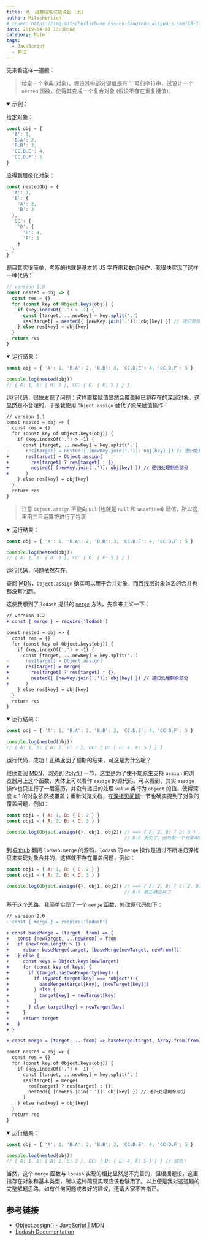 ```yaml
---
title: 从一道春招笔试题说起 [上]
author: Mitscherlich
# cover: https://img-mitscherlich-me.oss-cn-hangzhou.aliyuncs.com/18-11-03/The-Android-software-stack.png
date: 2019-04-01 13:30:08
category: Note
tags:
  - JavaScript
  - 算法
---
```


<!-- [![](https://badge.juejin.im/entry/5ca1adfdf265da30717fc9ba/likes.svg?style=flat-square)](https://juejin.im/post/5ca1aa55f265da30b62190f6) -->

先来看这样一道题：

> 给定一个字典(对象)，假设其中部分键值是有 '.' 号的字符串，试设计一个 `nested` 函数，使得其变成一个复合对象 (假设不存在重复键值)。

<details open><summary>示例：</summary>
<!-- make browser happy :) -->

给定对象：
```js
const obj = {
  'A': 1,
  'B.A': 2,
  'B.B': 3,
  'CC.D.E': 4,
  'CC.D.F': 5
}
```

应得到层级化对象：
```js
const nestedObj = {
  'A': 1,
  'B': {
    'A': 2,
    'B': 3
  },
  'CC': {
    'D': {
      'E': 4,
      'F': 5
    }
  }
}
```
</details>

<!-- more -->

题目其实很简单，考察的也就是基本的 JS 字符串和数组操作，我很快实现了这样一种代码：

```js
// version 1.0
const nested = obj => {
  const res = {}
  for (const key of Object.keys(obj)) {
    if (key.indexOf('.') > -1) {
      const [target, ...newKey] = key.split('.')
      res[target] = nested({ [newKey.join('.')]: obj[key] }) // 递归处理剩余部分
    } else res[key] = obj[key]
  }
  return res
}
```

<details open><summary>运行结果：</summary>
<!-- make browser happy :) -->

```js
const obj = { 'A': 1, 'B.A': 2, 'B.B': 3, 'CC.D.E': 4, 'CC.D.F': 5 }

console.log(nested(obj))
// { A: 1, B: { B: 3 }, CC: { D: { F: 5 } } }
```
</details>

运行代码，很快发现了问题：这样直接赋值显然会覆盖掉已将存在的深层对象。这显然是不合理的，于是我使用 `Object.assign` 替代了原来赋值操作：

```diff
// version 1.1
const nested = obj => {
  const res = {}
  for (const key of Object.keys(obj)) {
    if (key.indexOf('.') > -1) {
      const [target, ...newKey] = key.split('.')
-      res[target] = nested({ [newKey.join('.')]: obj[key] }) // 递归处理剩余部分
+      res[target] = Object.assign(
+        res[target] ? res[target] : {},
+        nested({ [newKey.join('.')]: obj[key] }) // 递归处理剩余部分
+      )
    } else res[key] = obj[key]
  }
  return res
}
```

> 注意 `Object.assign` 不能向 `Nil` (也就是 `null` 和 `undefined`) 赋值，所以这里用三目运算符进行了包裹

<details open><summary>运行结果：</summary>
<!-- make browser happy :) -->

```js
const obj = { 'A': 1, 'B.A': 2, 'B.B': 3, 'CC.D.E': 4, 'CC.D.F': 5 }

console.log(nested(obj))
// { A: 1, B: { B: 3 }, CC: { D: { F: 5 } } }
```
</details>

运行代码，问题依然存在。

查阅 [MDN](https://developer.mozilla.org/zh-CN/docs/Web/JavaScript/Reference/Global_Objects/Object/assign)，`Object.assign` 确实可以用于合并对象，而且浅层对象(≤2)的合并也都没有问题。

这使我想到了 `lodash` 提供的 [`merge`](https://lodash.com/docs/#merge) 方法，先拿来主义一下：

```diff
// version 1.2
+ const { merge } = require('lodash')

const nested = obj => {
  const res = {}
  for (const key of Object.keys(obj)) {
    if (key.indexOf('.') > -1) {
      const [target, ...newKey] = key.split('.')
-      res[target] = Object.assign(
+      res[target] = merge(
+        res[target] ? res[target] : {},
+        nested({ [newKey.join('.')]: obj[key] }) // 递归处理剩余部分
+      )
    } else res[key] = obj[key]
  }
  return res
}
```

<details open><summary>运行结果：</summary>
<!-- make browser happy :) -->

```js
const obj = { 'A': 1, 'B.A': 2, 'B.B': 3, 'CC.D.E': 4, 'CC.D.F': 5 }

console.log(nested(obj))
// { A: 1, B: { A: 2, B: 3 }, CC: { D: { E: 4, F: 5 } } }
```
</details>

运行代码，成功！正确返回了预期的结果，可这是为什么呢？

继续查阅 [MDN](https://developer.mozilla.org/zh-CN/docs/Web/JavaScript/Reference/Global_Objects/Object/assign)，浏览到 [Polyfill](https://developer.mozilla.org/zh-CN/docs/Web/JavaScript/Reference/Global_Objects/Object/assign#Polyfill) 一节，这里是为了使不能原生支持 `assign` 的浏览器用上这个函数，大体上可以看作 `assign` 的源代码。可以看到，其实 `assign` 操作也只进行了一层遍历，并没有递归的处理 `value` 类行为 `object` 的值，使得深度 ≥ 1 的对象依然被覆盖；重新浏览文档，在[深拷贝问题](https://developer.mozilla.org/zh-CN/docs/Web/JavaScript/Reference/Global_Objects/Object/assign#Deep_Clone)一节也确实提到了对象的覆盖问题，例如：

```js
const obj1 = { A: 1, B: { C: 2 } }
const obj1 = { A: 2, B: { D: 3 } }

console.log(Object.assign({}, obj1, obj2)) // ==> { A: 2, B: { D: 3 } }
                                           // B.C 丢失了，因为前一个对象中的 { B: [Object] } 被后续的对象中的 { B: [Object] } 覆盖了
```

到 [Github](https://github.com/lodash/lodash) 翻阅 `lodash.merge` 的源码，`lodash` 的 `merge` 操作是通过不断递归深拷贝来实现对象合并的，这样就不存在覆盖问题，例如：

```js
const obj1 = { A: 1, B: { C: 2 } }
const obj1 = { A: 2, B: { D: 3 } }

console.log(Object.assign({}, obj1, obj2)) // ==> { A: 2, B: { C: 2, D: 3 } }
                                           // B.C 被正确合并了
```

基于这个思路，我简单实现了一个 `merge` 函数，修改原代码如下：

```diff
// version 2.0
- const { merge } = require('lodash')

+ const baseMerge = (target, from) => {
+   const [newTarget, ...newFrom] = from
+   if (newFrom.length > 1) {
+     return baseMerge(target, [baseMerge(newTarget, newFrom)])
+   } else {
+     const keys = Object.keys(newTarget)
+     for (const key of keys) {
+       if (target.hasOwnProperty(key)) {
+         if (typeof target[key] === 'object') {
+           baseMerge(target[key], [newTarget[key]])
+         } else {
+           target[key] = newTarget[key]
+         }
+       } else target[key] = newTarget[key]
+     }
+     return target
+   }
+ }

+ const merge = (target, ...from) => baseMerge(target, Array.from(from))

const nested = obj => {
  const res = {}
  for (const key of Object.keys(obj)) {
    if (key.indexOf('.') > -1) {
      const [target, ...newKey] = key.split('.')
      res[target] = merge(
        res[target] ? res[target] : {},
        nested({ [newKey.join('.')]: obj[key] }) // 递归处理剩余部分
      )
    } else res[key] = obj[key]
  }
  return res
}
```

<details open><summary>运行结果：</summary>
<!-- make browser happy :) -->

```js
const obj = { 'A': 1, 'B.A': 2, 'B.B': 3, 'CC.D.E': 4, 'CC.D.F': 5 }

console.log(nested(obj))
// { A: 1, B: { A: 2, B: 3 }, CC: { D: { E: 4, F: 5 } } } // 成功！
```
</details>

当然，这个 `merge` 函数与 `lodash` 实现的相比显然是不完善的，但根据题设，这里指存在对象和基本类型，所以这种简易实现应该也够用了。以上便是我对这道题的完整解题思路，如有任何问题或者好的建议，还请大家不吝指正。

## 参考链接

- [Object.assign() - JavaScript | MDN](https://developer.mozilla.org/zh-CN/docs/Web/JavaScript/Reference/Global_Objects/Object/assign)
- [Lodash Documentation](https://lodash.com/docs/4.17.11#merge)
